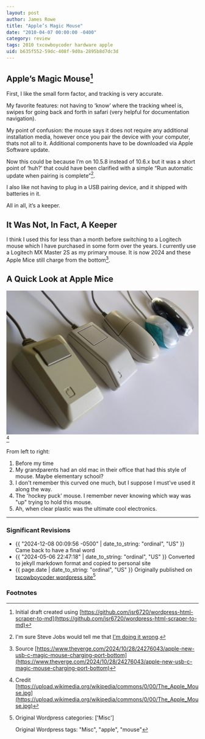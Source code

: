 ```yaml
---
layout: post
author: James Rowe
title: "Apple’s Magic Mouse"
date: "2010-04-07 00:00:00 -0400"
category: review
tags: 2010 txcowboycoder hardware apple
uid: b635f552-59dc-408f-9d0a-2895b8d7dc3d
---
```


## Apple’s Magic Mouse[^draft]

First, I like the small form factor, and tracking is very accurate.

My favorite features: not having to ‘know’ where the tracking wheel is, swipes for going back and forth in safari (very helpful for documentation navigation).

My point of confusion: the mouse says it does not require any additional installation media, however once you pair the device with your computer, thats not all to it. Additional components have to be downloaded via Apple Software update.

Now this could be because I’m on 10.5.8 instead of 10.6.x but it was a short point of ‘huh?’ that could have been clarified with a simple “Run automatic update when pairing is complete”[^jobs].

I also like not having to plug in a USB pairing device, and it shipped with batteries in it.

All in all, it’s a keeper.

## It Was Not, In Fact, A Keeper

I think I used this for less than a month before switching to a Logitech mouse which I have purchased in some form over the years. I currently use a Logitech MX Master 2S as my primary mouse. It is now 2024 and these Apple Mice still charge from the bottom[^verge].

## A Quick Look at Apple Mice

<img src="/assets/posts-images/The_Apple_Mouse.jpg" alt="picture of apple mice over the year" class="img-stylish"/>[^mice]

From left to right:

1. Before my time
2. My grandparents had an old mac in their office that had this style of mouse. Maybe elementary school?
3. I don't remember this curved one much, but I suppose I must've used it along the way.
4. The 'hockey puck' mouse. I remember never knowing which way was "up" trying to hold this mouse.
5. Ah, when clear plastic was the ultimate cool electronics.

---

### Significant Revisions

- {{ "2024-12-08 00:09:56 -0500" | date_to_string: "ordinal", "US" }} Came back to have a final word
- {{ "2024-05-06 22:47:18" | date_to_string: "ordinal", "US" }} Converted to jekyll markdown format and copied to personal site
- {{ page.date | date_to_string: "ordinal", "US" }} Originally published on [txcowboycoder wordpress site](https://txcowboycoder.wordpress.com/2010/04/07/apples-magic-mouse/)[^txcowboycoder]

### Footnotes

[^draft]: Initial draft created using [https://github.com/jsr6720/wordpress-html-scraper-to-md](https://github.com/jsr6720/wordpress-html-scraper-to-md)

[^verge]: Source [https://www.theverge.com/2024/10/28/24276043/apple-new-usb-c-magic-mouse-charging-port-bottom](https://www.theverge.com/2024/10/28/24276043/apple-new-usb-c-magic-mouse-charging-port-bottom)

[^small]: Just really no support for the hand. Feels like I was "clawing" the mouse all day.

[^jobs]: I'm sure Steve Jobs would tell me that [I'm doing it wrong](https://www.wired.com/2010/06/iphone-4-holding-it-wrong/).

[^mice]: Credit [https://upload.wikimedia.org/wikipedia/commons/0/00/The_Apple_Mouse.jpg](https://upload.wikimedia.org/wikipedia/commons/0/00/The_Apple_Mouse.jpg)

[^txcowboycoder]: Original Wordpress categories: ['Misc']

    Original Wordpress tags: "Misc", "apple", "mouse"